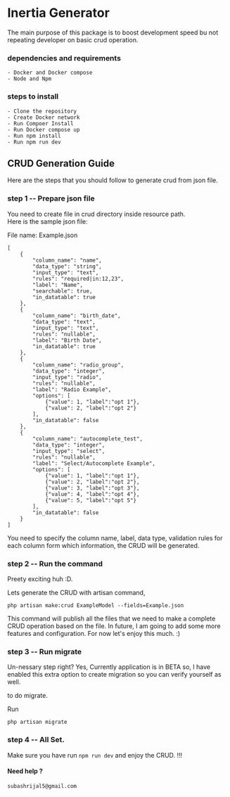 # Inertia Generator
<p> The main purpose of this package is to boost development speed bu not repeating developer on basic crud operation. </p>

### dependencies and requirements
    - Docker and Docker compose
    - Node and Npm

### steps to install
    - Clone the repository
    - Create Docker network
    - Run Compoer Install
    - Run Docker compose up 
    - Run npm install 
    - Run npm run dev

## CRUD Generation Guide
Here are the steps that you should follow to generate crud from json file. 

### step 1 -- Prepare json file 

You need to create file in crud directory inside resource path.  
Here is the sample json file: 

File name: Example.json 

```
[
    {
        "column_name": "name",
        "data_type": "string",
        "input_type": "text",
        "rules": "required|in:12,23",
        "label": "Name",
        "searchable": true,
        "in_datatable": true
    },
    {
        "column_name": "birth_date",
        "data_type": "text",
        "input_type": "text",
        "rules": "nullable",
        "label": "Birth Date",
        "in_datatable": true
    },
    {
        "column_name": "radio_group",
        "data_type": "integer",
        "input_type": "radio",
        "rules": "nullable",
        "label": "Radio Example",
        "options": [
            {"value": 1, "label":"opt 1"},
            {"value": 2, "label":"opt 2"}
        ],
        "in_datatable": false
    },
    {
        "column_name": "autocomplete_test",
        "data_type": "integer",
        "input_type": "select",
        "rules": "nullable",
        "label": "Select/Autocomplete Example",
        "options": [
            {"value": 1, "label":"opt 1"},
            {"value": 2, "label":"opt 2"},
            {"value": 3, "label":"opt 3"},
            {"value": 4, "label":"opt 4"},
            {"value": 5, "label":"opt 5"}
        ],
        "in_datatable": false
    }
]

```
You need to specify the column name, label, data type, validation rules for each column form which information, the CRUD will be generated. 

### step 2 -- Run the command

Preety exciting huh :D. 

Lets generate the CRUD with artisan command, 

```
php artisan make:crud ExampleModel --fields=Example.json
```
This command will publish all the files that we need to make a complete CRUD operation based on the file. In future, I am going to add some more features and configuration. For now let's enjoy this much. :) 

### step 3 -- Run migrate
Un-nessary step right? 
Yes, Currently application is in BETA so, I have enabled this extra option to create migration so you can verify yourself as well. 

to do migrate. 

Run 
```
php artisan migrate
```

### step 4 -- All Set. 
Make sure you have run `` npm run dev `` and enjoy the CRUD.  !!!


#### Need help ? 
    subashrijal5@gmail.com



  

